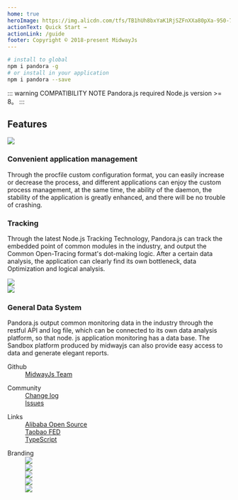```yaml
---
home: true
heroImage: https://img.alicdn.com/tfs/TB1hUh8bxYaK1RjSZFnXXa80pXa-950-700.png
actionText: Quick Start →
actionLink: /guide
footer: Copyright © 2018-present MidwayJs
---
```


```bash
# install to global
npm i pandora -g
# or install in your application
npm i pandora --save
```

::: warning COMPATIBILITY NOTE
Pandora.js required Node.js version >= 8。
:::

<div class="feats">
  <h2>Features</h2>
  <div class="item">
    <div class="col img">
      <img src="https://img.alicdn.com/tfs/TB1H2xWbCzqK1RjSZFjXXblCFXa-1201-965.png" />
    </div>
    <div class="col">
      <h3>Convenient application management</h3>
      <p>Through the procfile custom configuration format, you can easily increase or decrease the process, and different applications can enjoy the custom process management, at the same time, the ability of the daemon, the stability of the application is greatly enhanced, and there will be no trouble of crashing.</p>
    </div>
  </div>
  <div class="item">
    <div class="col">
      <h3>Tracking</h3>
      <p>Through the latest Node.js Tracking Technology, Pandora.js can track the embedded point of common modules in the industry, and output the Common Open-Tracing format's dot-making logic. After a certain data analysis, the application can clearly find its own bottleneck, data Optimization and logical analysis.</p>
    </div>
    <div class="col img">
      <img src="https://img.alicdn.com/tfs/TB17_lYbCzqK1RjSZFHXXb3CpXa-1128-817.png" />
    </div>
  </div>
  <div class="item">
    <div class="col img">
      <img src="https://img.alicdn.com/tfs/TB1Bl0YbpYqK1RjSZLeXXbXppXa-1212-924.png" />
    </div>
    <div class="col">
      <h3>General Data System</h3>
      <p>Pandora.js output common monitoring data in the industry through the restful API and log file, which can be connected to its own data analysis platform, so that node. js application monitoring has a data base. The Sandbox platform produced by midwayjs can also provide easy access to data and generate elegant reports.</p>
    </div>
  </div>
</div>
<div class="footer-container">
  <div class="col">
    <dl>
      <dt>Github</dt>
      <dd><a href="https://github.com/midwayjs" target="_blank">MidwayJs Team</a></dd>
    </dl>
  </div>
  <div class="col">
    <dl>
      <dt>Community</dt>
      <dd><a href="https://github.com/midwayjs/pandora/releases" target="_blank">Change log</a></dd>
      <dd><a href="https://github.com/midwayjs/pandora/issues" target="_blank">Issues</a></dd>
    </dl>
  </div>
  <div class="col">
    <dl>
      <dt>Links</dt>
      <dd><a href="http://opensource.alibaba.com/" target="_blank">Alibaba Open Source</a></dd>
      <dd><a href="http://taobaofed.org/" target="_blank">Taobao FED</a></dd>
      <dd><a href="http://www.typescriptlang.org/" target="_blank">TypeScript</a></dd>
    </dl>
  </div>
  <div class="col right">
    <dl>
      <dt>Branding</dt>
      <dd><a href="https://github.com/midwayjs" target="_blank"><img src="https://img.alicdn.com/tfs/TB16bxlbAPoK1RjSZKbXXX1IXXa-60-60.png"></a></dd>
      <dd><a href="https://zhuanlan.zhihu.com/midwayjs" target="_blank"><img src="https://img.alicdn.com/tfs/TB1a.pvbpzqK1RjSZFvXXcB7VXa-60-60.png"></a></dd>
      <dd><a href="https://github.com/midwayjs/pandora" target="_blank"><img src="https://img.alicdn.com/tfs/TB1.v4hbrPpK1RjSZFFXXa5PpXa-60-60.png"></a></dd>
      <dd><a href="https://github.com/midwayjs/midway" target="_blank"><img src="https://img.alicdn.com/tfs/TB1IgdubpzqK1RjSZFCXXbbxVXa-60-60.png"></a></dd>
      <dd><a href="https://github.com/midwayjs/sandbox" target="_blank"><img src="https://img.alicdn.com/tfs/TB1kIXybAvoK1RjSZFwXXciCFXa-60-60.png"></a></dd>
    </dl>
  </div>
</div>
